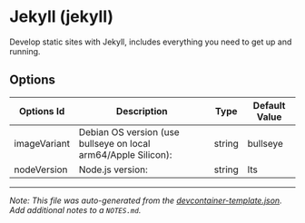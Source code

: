
# Jekyll (jekyll)

Develop static sites with Jekyll, includes everything you need to get up and running.

## Options

| Options Id | Description | Type | Default Value |
|-----|-----|-----|-----|
| imageVariant | Debian OS version (use bullseye on local arm64/Apple Silicon): | string | bullseye |
| nodeVersion | Node.js version: | string | lts |



---

_Note: This file was auto-generated from the [devcontainer-template.json](https://github.com/mysmartspaces/creativeclouds/blob/main/src/jekyll/devcontainer-template.json).  Add additional notes to a `NOTES.md`._
